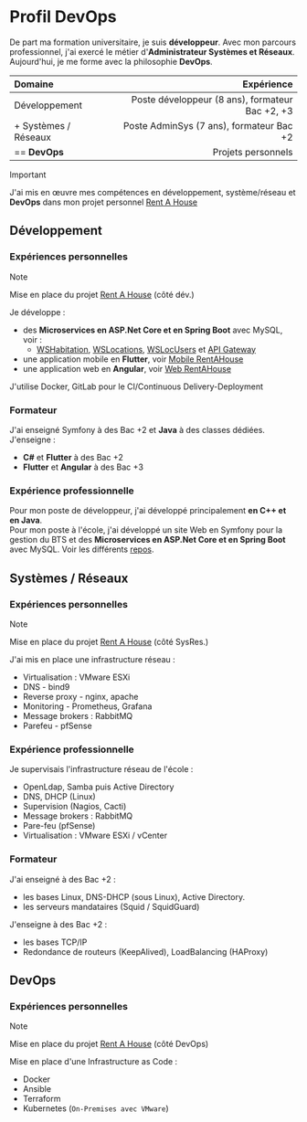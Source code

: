 # Profil DevOps

De part ma formation universitaire, je suis **développeur**.
Avec mon parcours professionnel, j'ai exercé le métier d'**Administrateur Systèmes et Réseaux**.  
Aujourd'hui, je me forme avec la philosophie **DevOps**.

| Domaine              |                                      Expérience |
|:---------------------|------------------------------------------------:|
| Développement        | Poste développeur (8 ans), formateur Bac +2, +3 |
| + Systèmes / Réseaux |        Poste AdminSys (7 ans), formateur Bac +2 |
| == **DevOps**        |                              Projets personnels |

> [!IMPORTANT]
> J'ai mis en œuvre mes compétences en développement, système/réseau et **DevOps** 
> dans mon projet personnel [Rent A House](rentahouse/README.md)
 
## Développement

### Expériences personnelles

> [!NOTE]
> Mise en place du projet [Rent A House](rentahouse/developpement.md) (côté dév.)

Je développe : 
- des **Microservices en ASP.Net Core et en Spring Boot** avec MySQL, voir :
  - [WSHabitation](https://gitlab.com/kilroywashere.devops/wshabitation), [WSLocations](https://gitlab.com/kilroywashere.devops/wslocation), [WSLocUsers](https://gitlab.com/kilroywashere.devops/wslocuser) et [API Gateway](https://gitlab.com/kilroywashere.devops/apigateway)
- une application mobile en **Flutter**, voir [Mobile RentAHouse](https://gitlab.com/kilroywashere.devops/mrentahouse)
- une application web en **Angular**, voir [Web RentAHouse](https://gitlab.com/kilroywashere.devops/wrentahouse)

J'utilise Docker, GitLab pour le CI/Continuous Delivery-Deployment

### Formateur
J'ai enseigné Symfony à des Bac +2 et **Java** à des classes dédiées.  
J'enseigne :
- **C#** et **Flutter** à des Bac +2
- **Flutter** et **Angular** à des Bac +3

### Expérience professionnelle
Pour mon poste de développeur, j'ai développé principalement **en C++ et en Java**.  
Pour mon poste à l'école, j'ai développé un site Web en Symfony pour la gestion du BTS et des **Microservices en ASP.Net Core et en Spring Boot** avec MySQL.
Voir les différents [repos](https://github.com/jlbepsi?tab=repositories).

## Systèmes / Réseaux

### Expériences personnelles

> [!NOTE]
> Mise en place du projet [Rent A House](rentahouse/sysres.md) (côté SysRes.)

J'ai mis en place une infrastructure réseau :
- Virtualisation : VMware ESXi
- DNS - bind9
- Reverse proxy - nginx, apache
- Monitoring - Prometheus, Grafana
- Message brokers : RabbitMQ
- Parefeu - pfSense

### Expérience professionnelle
Je supervisais l'infrastructure réseau de l'école :
- OpenLdap, Samba puis Active Directory
- DNS, DHCP (Linux)
- Supervision (Nagios, Cacti)
- Message brokers : RabbitMQ
- Pare-feu (pfSense)
- Virtualisation : VMware ESXi / vCenter

### Formateur
J'ai enseigné à des Bac +2 :
- les bases Linux, DNS-DHCP (sous Linux), Active Directory.
- les serveurs mandataires (Squid / SquidGuard)

J'enseigne à des Bac +2 :
- les bases TCP/IP
- Redondance de routeurs (KeepAlived), LoadBalancing (HAProxy)

## DevOps
### Expériences personnelles

> [!NOTE]
> Mise en place du projet [Rent A House](rentahouse/devops.md ) (côté DevOps)

Mise en place d'une Infrastructure as Code :
 - Docker
 - Ansible
 - Terraform
 - Kubernetes (`On-Premises avec VMware`)



